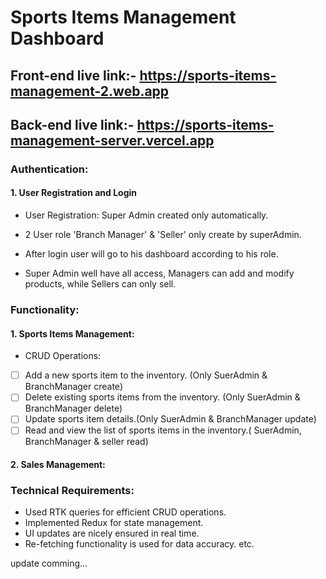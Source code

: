 # Sports Items Management Dashboard

## Front-end live link:- https://sports-items-management-2.web.app

## Back-end live link:- https://sports-items-management-server.vercel.app

### Authentication:

#### 1. User Registration and Login

- User Registration: Super Admin created only automatically.

- 2 User role 'Branch Manager' & 'Seller' only create by superAdmin.

- After login user will go to his dashboard according to his role.
- Super Admin well have all access, Managers can add and modify products, while Sellers can only sell.

### Functionality:

#### 1. Sports Items Management:

- CRUD Operations:

- [ ] Add a new sports item to the inventory. (Only SuerAdmin & BranchManager create)
- [ ] Delete existing sports items from the inventory. (Only SuerAdmin & BranchManager delete)
- [ ] Update sports item details.(Only SuerAdmin & BranchManager update)
- [ ] Read and view the list of sports items in the inventory.( SuerAdmin, BranchManager & seller read)

#### 2. Sales Management:

### Technical Requirements:

- Used RTK queries for efficient CRUD operations.
- Implemented Redux for state management.
- UI updates are nicely ensured in real time.
- Re-fetching functionality is used for data accuracy. etc.

update comming...
